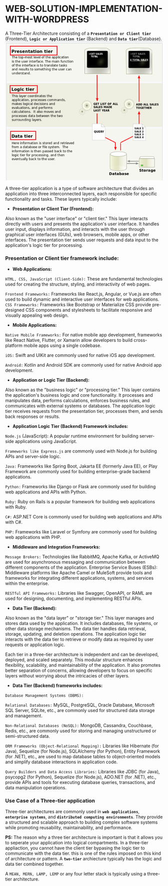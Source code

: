 # WEB-SOLUTION-IMPLEMENTATION-WITH-WORDPRESS


A Three-Tier Architecture consisting of a **`Presentation or Client tier`** (Frontend), **`Logic or Application tier`** (Backend) and **`Data tier`**(Database).
![Image](./screenshots/threetierarchitecture.png)

A three-tier application is a type of software architecture that divides an application into three interconnected layers, each responsible for specific functionality and tasks. These layers typically include:

- **Presentation or Client Tier (Frontend):**

Also known as the "user interface" or "client tier."
This layer interacts directly with users and presents the application's user interface.
It handles user input, displays information, and interacts with the user through graphical user interfaces (GUIs), web browsers, mobile apps, or other interfaces.
The presentation tier sends user requests and data input to the application's logic tier for processing.

### Presentation or Client tier framework include:
- **Web Applications:**

`HTML, CSS, JavaScript (Client-Side):` These are fundamental technologies used for creating the structure, styling, and interactivity of web pages.

`Frontend Frameworks:` Frameworks like React.js, Angular, or Vue.js are often used to build dynamic and interactive user interfaces for web applications.
`CSS Frameworks:` Frameworks like Bootstrap or Materialize CSS provide pre-designed CSS components and stylesheets to facilitate responsive and visually appealing web design.

- **Mobile Applications:**

`Native Mobile Frameworks:` For native mobile app development, frameworks like React Native, Flutter, or Xamarin allow developers to build cross-platform mobile apps using a single codebase.

`iOS:` Swift and UIKit are commonly used for native iOS app development.

`Android:` Kotlin and Android SDK are commonly used for native Android app development.



- **Application or Logic Tier (Backend):**

Also known as the "business logic" or "processing tier."
This layer contains the application's business logic and core functionality.
It processes and manipulates data, performs calculations, enforces business rules, and communicates with external systems or databases.
The application logic tier receives requests from the presentation tier, processes them, and sends back responses or results.


- **Application Logic Tier (Backend) Framework includes:**

`Node.js` (JavaScript): A popular runtime environment for building server-side applications using JavaScript. 

`Frameworks like Express.js` are commonly used with Node.js for building APIs and server-side logic.

`Java:` Frameworks like Spring Boot, Jakarta EE (formerly Java EE), or Play Framework are commonly used for building enterprise-grade backend applications.

`Python:` Frameworks like Django or Flask are commonly used for building web applications and APIs with Python.

`Ruby:` Ruby on Rails is a popular framework for building web applications with Ruby.

`C#:` ASP.NET Core is commonly used for building web applications and APIs with C#.

`PHP:` Frameworks like Laravel or Symfony are commonly used for building web applications with PHP.
- **Middleware and Integration Frameworks:**

`Message Brokers:` Technologies like RabbitMQ, Apache Kafka, or ActiveMQ are used for asynchronous messaging and communication between different components of the application.
Enterprise Service Buses (ESBs): Middleware platforms like Apache Camel or MuleSoft provide tools and frameworks for integrating different applications, systems, and services within the enterprise.

`RESTful API Frameworks:` Libraries like Swagger, OpenAPI, or RAML are used for designing, documenting, and implementing RESTful APIs.




- **Data Tier (Backend):**

Also known as the "data layer" or "storage tier."
This layer manages and stores data used by the application.
It includes databases, file systems, or other data storage mechanisms.
The data tier handles data retrieval, storage, updating, and deletion operations.
The application logic tier interacts with the data tier to retrieve or modify data as required by user requests or application logic.

Each tier in a three-tier architecture is independent and can be developed, deployed, and scaled separately. This modular structure enhances flexibility, scalability, and maintainability of the application. It also promotes better separation of concerns, allowing developers to focus on specific layers without worrying about the intricacies of other layers.


- **Data Tier (Backend) frameworks includes:**

`Database Management Systems (DBMS):`

`Relational Databases:` MySQL, PostgreSQL, Oracle Database, Microsoft SQL Server, SQLite, etc., are commonly used for structured data storage and management.

`Non-Relational Databases (NoSQL):` MongoDB, Cassandra, Couchbase, Redis, etc., are commonly used for storing and managing unstructured or semi-structured data.

`ORM Frameworks (Object-Relational Mapping):`
Libraries like Hibernate (for Java), Sequelize (for Node.js), SQLAlchemy (for Python), Entity Framework (for .NET), etc., are used to map database tables to object-oriented models and simplify database interactions in application code.

`Query Builders and Data Access Libraries:`
Libraries like JDBC (for Java), psycopg2 (for Python), Sequelize (for Node.js), ADO.NET (for .NET), etc., provide APIs and tools for executing database queries, transactions, and data manipulation operations.


### **Use Case of a Three-tier application**

Three-tier architectures are commonly used in **`web applications`**, **`enterprise systems`**, and **`distributed computing environments`**. They provide a structured and scalable approach to building complex software systems while promoting reusability, maintainability, and performance.


**PS:** The reason why a three tier architecture is important is that it allows you to seperate your application into logical compartments. In a three-tier appliaction, you cannot have the client tier bypasing the logic tier to communicate with the data tier. this is one of the rules imposed on this kind of architecture or pattern. A **`two-tier`** archiecture typically has the logic and data tier combined together.

A `MEAN, MERN, LAMP, LEMP` or any four letter stack is typically using a three-tier architecture.
